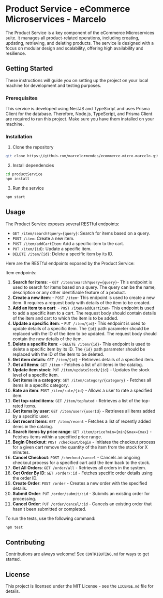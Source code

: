 # Product Service - eCommerce Microservices - Marcelo

The Product Service is a key component of the eCommerce Microservices suite. It manages all product-related operations, including creating, updating, retrieving, and deleting products. The service is designed with a focus on modular design and scalability, offering high availability and resilience.

## Getting Started

These instructions will guide you on setting up the project on your local machine for development and testing purposes.

### Prerequisites

This service is developed using NestJS and TypeScript and uses Prisma Client for the database. Therefore, Node.js, TypeScript, and Prisma Client are required to run this project. Make sure you have them installed on your machine.

### Installation

1. Clone the repository
```sh
git clone https://github.com/marcelormendes/ecommerce-micro-marcelo.git
```
2. Install dependencies
```sh
cd productService
npm install
```
3. Run the service
```sh
npm start
```

## Usage

The Product Service exposes several RESTful endpoints:

- `GET /item/search?query={query}`: Search for items based on a query.
- `POST /item`: Create a new item.
- `POST /item/addCartItem`: Add a specific item to the cart.
- `PUT /item/{id}`: Update a specific item.
- `DELETE /item/{id}`: Delete a specific item by its ID.

Here are the RESTful endpoints exposed by the Product Service:

Item endpoints:
1. **Search for items**: - `GET /item/search?query={query}`- This endpoint is used to search for items based on a query. The query can be the name, description or any other identifiable feature of a product.
2. **Create a new item**: - `POST /item`- This endpoint is used to create a new item. It requires a request body with details of the item to be created.
3. **Add an item to a cart**: - `POST /item/addCartItem`- This endpoint is used to add a specific item to a cart. The request body should contain details of the item and cart to which the item is to be added.
4. **Update a specific item**: - `PUT /item/{id}`- This endpoint is used to update details of a specific item. The `{id}` path parameter should be replaced with the ID of the item to be updated. The request body should contain the new details of the item.
5. **Delete a specific item**:  - `DELETE /item/{id}`- This endpoint is used to delete a specific item by its ID. The `{id}` path parameter should be replaced with the ID of the item to be deleted.
6. **Get item details**: `GET /item/{id}` - Retrieves details of a specified item.
7. **Get all items**: `GET /item` - Fetches a list of all items in the catalog.
8. **Update item stock**: `PUT /item/updateStock/{id}` - Updates the stock level of a specific item.
9. **Get items in a category**: `GET /item/category/{category}` - Fetches all items in a specific category.
10. **Rate an item**: `POST /item/rate/{id}` - Allows a user to rate a specified item.
11. **Get top-rated items**: `GET /item/topRated` - Retrieves a list of the top-rated items.
12. **Get items by user**: `GET /item/user/{userId}` - Retrieves all items added by a specific user.
13. **Get recent items**: `GET /item/recent` - Fetches a list of recently added items in the catalog.
14. **Search items by price range**: `GET /item/price?min={min}&max={max}` - Fetches items within a specified price range.
16. **Begin Checkout**: `POST /checkout/begin` - Initiates the checkout process for a given cart remove the quantity of the item from the stock for X minutes.
17. **Cancel Checkout**: `POST /checkout/cancel` - Cancels an ongoing checkout process for a specified cart add the item back to the stock.
18. **Get All Orders**: `GET /order/all` - Retrieves all orders in the system.
19. **Get Order By ID**: `GET /order/:id` - Fetches specific order details using the order ID.
20. **Create Order**: `POST /order` - Creates a new order with the specified details.
21. **Submit Order**: `PUT /order/submit/:id` - Submits an existing order for processing.
22. **Cancel Order**: `PUT /order/cancel/:id` - Cancels an existing order that hasn't been submitted or completed.

To run the tests, use the following command:

```sh
npm test
```

## Contributing

Contributions are always welcome! See `CONTRIBUTING.md` for ways to get started.

## License

This project is licensed under the MIT License - see the `LICENSE.md` file for details.
